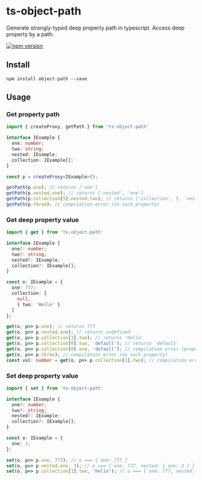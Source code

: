 # ts-object-path
Generate strongly-typed deep property path in typescript. Access deep property by a path.

[![npm version](https://badge.fury.io/js/ts-object-path.svg)](https://badge.fury.io/js/ts-object-path)

## Install
```
npm install object-path --save
```

## Usage

### Get property path
```typescript
import { createProxy, getPath } from 'ts-object-path'

interface IExample {
  one: number;
  two: string;
  nested: IExample;
  collection: IExample[];
}

const p = createProxy<IExample>();

getPath(p.one); // returns ['one']
getPath(p.nested.one); // returns ['nested', 'one']
getPath(p.collection[5].nested.two); // returns ['collection', 5, 'nested', 'two']
getPath(p.three); // compilation error (no such property)

```

### Get deep property value
```typescript
import { get } from 'ts-object-path'

interface IExample {
  one?: number;
  two?: string;
  nested?: IExample;
  collection?: IExample[];
}

const o: IExample = {
  one: 777;
  collection: [
    null,
    { two: 'Hello' }
  ]
};

get(o, p=> p.one); // returns 777
get(o, p=> p.nested.one); // returns undefined
get(o, p=> p.collection[1].two); // returns 'Hello'
get(o, p=> p.collection[0].two, 'default'); // returns 'default'
get(o, p=> p.collection[0].one, 'default'); // compilation error (property and default value types don't match)
get(o, p=> p.three); // compilation error (no such property)
const val: number = get(o, p=> p.collection[1].two); // compilation error (string is not assignable to number)

```

### Set deep property value
```typescript
import { set } from 'ts-object-path'

interface IExample {
  one?: number;
  two?: string;
  nested?: IExample;
  collection?: IExample[];
}

const o: IExample = {
  one: 1;
};

set(o, p=> p.one, 777); // o === { one: 777 }
set(o, p=> p.nested.one, 3); // o === { one: 777, nested: { one: 3 } }
set(o, p=> p.collection[1].two, 'hello'); // o === { one: 777, nested: { one: 3 }, collection: [undefined, { two: 'hello'}] }

```
